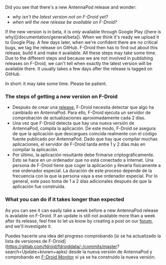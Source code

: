 Did you see that there's a new AntennaPod release and wonder:

* *why isn't the latest version not on F-Droid yet?*
* *when will the new release be available on F-Droid?*

If the new version is in beta, it is *only* available through Google Play ((here
is why)[/documentation/general/beta]). When we think it's ready we upload it to
Google Play. A few days later, when we're confident there are no critical bugs,
we tag the release on GitHub. F-Droid then has to find out about this release,
build it and make it available. All these steps may take some time. Due to the
different steps and because we are not involved in publishing releases on
F-Droid, we can't tell when exactly the latest version will be available there.
It usually takes a few days after the release is tagged on GitHub.

In short: it may take some time. Please be patient.

### The steps of getting a new version on F-Droid

- Después de crear una
[release](https://github.com/AntennaPod/AntennaPod/releases), F-Droid necesita
detectar que algo ha cambiado en AntennaPod. Para ello, F-Droid ejecuta un
servidor de comprobación de actualizaciones aproximadamente cada 2 días.
- Una vez que F-Droid detecta que hay una nueva versión de AntennaPod, compila la
aplicación. De este modo, F-Droid se asegura de que la aplicación que
descargues coincida realmente con el código fuente publicado por AntennaPod.
Dado que hay que compilar muchas aplicaciones, el servidor de F-Droid tarda
entre 1 y 2 días más en compilar la aplicación.
- Por último, la aplicación resultante debe firmarse criptográficamente. Esto se
hace en un ordenador que no está conectado a Internet. Una persona de F-Droid
tiene que coger la aplicación y llevarla físicamente a ese ordenador especial.
La duración de este proceso depende de la frecuencia con la que la persona vaya
a ese ordenador especial. Por lo general, este paso toma de 1 a 2 días
adicionales después de que la aplicación fue construida.

### What you can do if it takes longer than expected

As you can see it can easily take a week before a new AntennaPod release is
available on F-Droid. If an update is still not available more than a week after
its release, feel free to let us know by creating a post on our
[forum](https://forum.antennapod.org/), and we'll investigate it.

Puedes hacerte una idea del progreso comprobando [si se ha actualizado la lista
de versiones de F-Droid](https://gitlab.com/fdroid/fdroiddata/-/commits/master?
search=Update+known+apks) desde la nueva versión de AntennaPod y comprobando en
[F-Droid Monitor](https://monitor.f-droid.org/builds/build) si ya se ha
construido la nueva versión.
